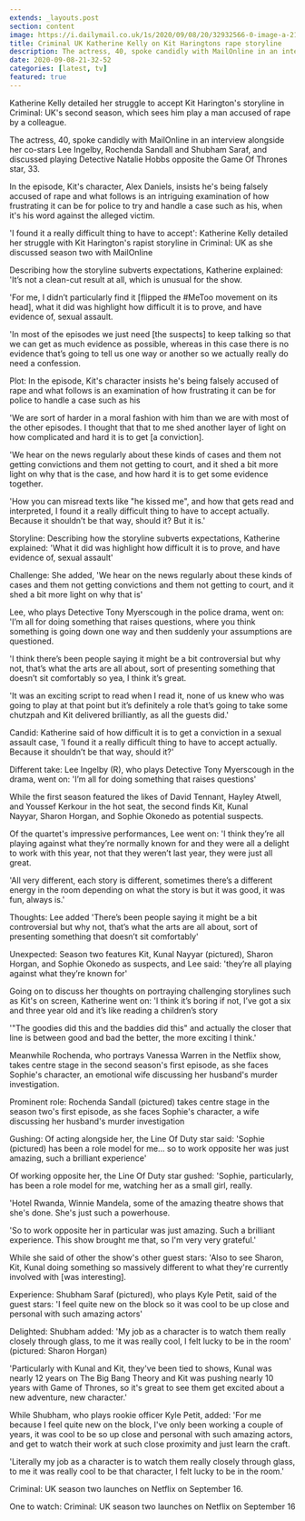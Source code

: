 ```yaml
---
extends: _layouts.post
section: content
image: https://i.dailymail.co.uk/1s/2020/09/08/20/32932566-0-image-a-21_1599594133006.jpg 
title: Criminal UK Katherine Kelly on Kit Haringtons rape storyline 
description: The actress, 40, spoke candidly with MailOnline in an interview with co-stars Lee Ingelby, Rochenda Sandall and Shubham Saraf, about playing opposite the Game Of Thrones star, 33. 
date: 2020-09-08-21-32-52 
categories: [latest, tv] 
featured: true 
--- 
```

Katherine Kelly detailed her struggle to accept Kit Harington's storyline in Criminal: UK's second season, which sees him play a man accused of rape by a colleague.

The actress, 40, spoke candidly with MailOnline in an interview alongside her co-stars Lee Ingelby, Rochenda Sandall and Shubham Saraf, and discussed playing Detective Natalie Hobbs opposite the Game Of Thrones star, 33.

In the episode, Kit's character, Alex Daniels, insists he's being falsely accused of rape and what follows is an intriguing examination of how frustrating it can be for police to try and handle a case such as his, when it's his word against the alleged victim.

'I found it a really difficult thing to have to accept': Katherine Kelly detailed her struggle with Kit Harington's rapist storyline in Criminal: UK as she discussed season two with MailOnline

Describing how the storyline subverts expectations, Katherine explained: 'It’s not a clean-cut result at all, which is unusual for the show.

'For me, I didn’t particularly find it [flipped the #MeToo movement on its head], what it did was highlight how difficult it is to prove, and have evidence of, sexual assault.

'In most of the episodes we just need [the suspects] to keep talking so that we can get as much evidence as possible, whereas in this case there is no evidence that’s going to tell us one way or another so we actually really do need a confession. 

Plot: In the episode, Kit's character insists he's being falsely accused of rape and what follows is an examination of how frustrating it can be for police to handle a case such as his

'We are sort of harder in a moral fashion with him than we are with most of the other episodes. I thought that that to me shed another layer of light on how complicated and hard it is to get [a conviction]. 

'We hear on the news regularly about these kinds of cases and them not getting convictions and them not getting to court, and it shed a bit more light on why that is the case, and how hard it is to get some evidence together. 

'How you can misread texts like "he kissed me", and how that gets read and interpreted, I found it a really difficult thing to have to accept actually. Because it shouldn’t be that way, should it? But it is.'

Storyline: Describing how the storyline subverts expectations, Katherine explained: 'What it did was highlight how difficult it is to prove, and have evidence of, sexual assault'

Challenge: She added, 'We hear on the news regularly about these kinds of cases and them not getting convictions and them not getting to court, and it shed a bit more light on why that is'

Lee, who plays Detective Tony Myerscough in the police drama, went on: 'I’m all for doing something that raises questions, where you think something is going down one way and then suddenly your assumptions are questioned.

'I think there’s been people saying it might be a bit controversial but why not, that’s what the arts are all about, sort of presenting something that doesn’t sit comfortably so yea, I think it’s great. 

'It was an exciting script to read when I read it, none of us knew who was going to play at that point but it’s definitely a role that’s going to take some chutzpah and Kit delivered brilliantly, as all the guests did.'

Candid: Katherine said of how difficult it is to get a conviction in a sexual assault case, 'I found it a really difficult thing to have to accept actually. Because it shouldn’t be that way, should it?'

Different take: Lee Ingelby (R), who plays Detective Tony Myerscough in the drama, went on: 'I’m all for doing something that raises questions'

While the first season featured the likes of David Tennant, Hayley Atwell, and Youssef Kerkour in the hot seat, the second finds Kit, Kunal Nayyar, Sharon Horgan, and Sophie Okonedo as potential suspects.

Of the quartet's impressive performances, Lee went on: 'I think they’re all playing against what they’re normally known for and they were all a delight to work with this year, not that they weren’t last year, they were just all great. 

'All very different, each story is different, sometimes there’s a different energy in the room depending on what the story is but it was good, it was fun, always is.'

Thoughts: Lee added 'There’s been people saying it might be a bit controversial but why not, that’s what the arts are all about, sort of presenting something that doesn’t sit comfortably'

Unexpected: Season two features Kit, Kunal Nayyar (pictured), Sharon Horgan, and Sophie Okonedo as suspects, and Lee said: 'they’re all playing against what they’re known for'

Going on to discuss her thoughts on portraying challenging storylines such as Kit's on screen, Katherine went on: 'I think it’s boring if not, I’ve got a six and three year old and it’s like reading a children’s story

'"The goodies did this and the baddies did this" and actually the closer that line is between good and bad the better, the more exciting I think.'

Meanwhile Rochenda, who portrays Vanessa Warren in the Netflix show, takes centre stage in the second season's first episode, as she faces Sophie's character, an emotional wife discussing her husband's murder investigation.

Prominent role: Rochenda Sandall (pictured) takes centre stage in the season two's first episode, as she faces Sophie's character, a wife discussing her husband's murder investigation

Gushing: Of acting alongside her, the Line Of Duty star said: 'Sophie (pictured) has been a role model for me... so to work opposite her was just amazing, such a brilliant experience'

Of working opposite her, the Line Of Duty star gushed: 'Sophie, particularly, has been a role model for me, watching her as a small girl, really. 

'Hotel Rwanda, Winnie Mandela, some of the amazing theatre shows that she's done. She's just such a powerhouse.

'So to work opposite her in particular was just amazing. Such a brilliant experience. This show brought me that, so I'm very very grateful.'

While she said of other the show's other guest stars: 'Also to see Sharon, Kit, Kunal doing something so massively different to what they're currently involved with [was interesting].

Experience: Shubham Saraf (pictured), who plays Kyle Petit, said of the guest stars: 'I feel quite new on the block so it was cool to be up close and personal with such amazing actors'

Delighted: Shubham added: 'My job as a character is to watch them really closely through glass, to me it was really cool, I felt lucky to be in the room' (pictured: Sharon Horgan)

'Particularly with Kunal and Kit, they've been tied to shows, Kunal was nearly 12 years on The Big Bang Theory and Kit was pushing nearly 10 years with Game of Thrones, so it's great to see them get excited about a new adventure, new character.'

While Shubham, who plays rookie officer Kyle Petit, added: 'For me because I feel quite new on the block, I've only been working a couple of years, it was cool to be so up close and personal with such amazing actors, and get to watch their work at such close proximity and just learn the craft.

'Literally my job as a character is to watch them really closely through glass, to me it was really cool to be that character, I felt lucky to be in the room.'

Criminal: UK season two launches on Netflix on September 16.

One to watch: Criminal: UK season two launches on Netflix on September 16

